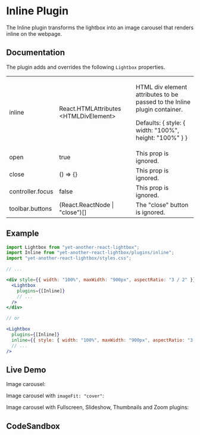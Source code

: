 # Inline Plugin

The Inline plugin transforms the lightbox into an image carousel that renders inline on the webpage.

## Documentation

The plugin adds and overrides the following `Lightbox` properties.

<table class="docs">
    <tbody>
    <tr>
        <td>inline</td>
        <td>React.HTMLAttributes&#8203;&lt;HTMLDivElement&gt;</td>
        <td>
            <p>HTML div element attributes to be passed to the Inline plugin container.</p>
            <p>Defaults: <span class="font-mono">&#123; style: &#123; width: "100%", height: "100%" &#125; &#125;</span></p>
        </td>
    </tr>
    <tr>
        <td>open</td>
        <td>true</td>
        <td>This prop is ignored.</td>
    </tr>
    <tr>
        <td>close</td>
        <td>() => &#123;&#125;</td>
        <td>This prop is ignored.</td>
    </tr>
    <tr>
        <td>controller.focus</td>
        <td>false</td>
        <td>This prop is ignored.</td>
    </tr>
    <tr>
        <td>toolbar.buttons</td>
        <td>(React.ReactNode | "close")[]</td>
        <td>The "close" button is ignored.</td>
    </tr>
    </tbody>
</table>

## Example

```jsx
import Lightbox from "yet-another-react-lightbox";
import Inline from "yet-another-react-lightbox/plugins/inline";
import "yet-another-react-lightbox/styles.css";

// ...

<div style={{ width: "100%", maxWidth: "900px", aspectRatio: "3 / 2" }}>
  <Lightbox
    plugins={[Inline]}
    // ...
  />
</div>

// or

<Lightbox
  plugins={[Inline]}
  inline={{ style: { width: "100%", maxWidth: "900px", aspectRatio: "3 / 2" } }}
  // ...
/>
```

## Live Demo

Image carousel:

<InlinePluginExample />

Image carousel with `imageFit: "cover"`:

<InlinePluginCoverExample />

Image carousel with Fullscreen, Slideshow, Thumbnails and Zoom plugins:

<InlinePluginAdvancedExample />

## CodeSandbox

<CodeSandboxLink file="/src/examples/InlinePlugin.tsx" path="/plugins/inline" />
